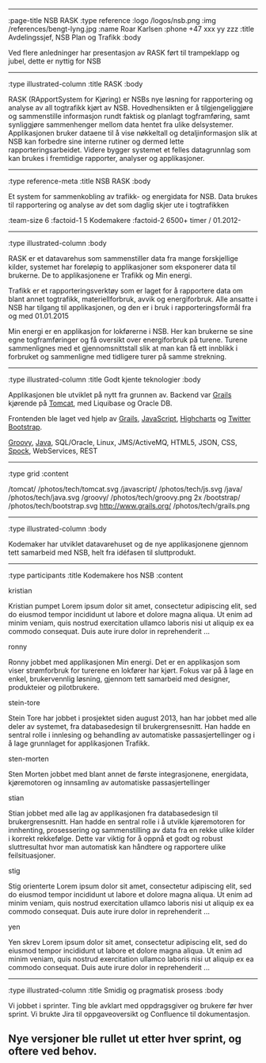 --------------------------------------------------------------------------------
:page-title NSB RASK
:type reference
:logo /logos/nsb.png
:img /references/bengt-lyng.jpg
:name Roar Karlsen
:phone +47 xxx yy zzz
:title Avdelingssjef, NSB Plan og Trafikk
:body

Ved flere anledninger har presentasjon av RASK ført til trampeklapp og jubel,
dette er nyttig for NSB

--------------------------------------------------------------------------------
:type illustrated-column
:title RASK
:body

RASK (RApportSystem for Kjøring) er NSBs nye løsning for rapportering og analyse av all togtrafikk kjørt av NSB.
Hovedhensikten er å tilgjengeliggjøre og sammenstille informasjon rundt faktisk og planlagt togframføring,
samt  synliggjøre sammenhenger mellom data hentet fra ulike delsystemer.
Applikasjonen bruker dataene til å vise nøkkeltall og detaljinformasjon slik at NSB kan forbedre sine interne rutiner og dermed lette rapporteringsarbeidet.
Videre bygger systemet et felles datagrunnlag som kan brukes i fremtidige rapporter, analyser og applikasjoner.

--------------------------------------------------------------------------------
:type reference-meta
:title NSB RASK
:body

Et system for sammenkobling av trafikk- og energidata for NSB. Data brukes til rapportering
og analyse av det som daglig skjer ute i togtrafikken

:team-size 6
:factoid-1 5 Kodemakere
:factoid-2 6500+ timer / 01.2012-

--------------------------------------------------------------------------------
:type illustrated-column
:body

RASK er et datavarehus som sammenstiller data fra mange forskjellige kilder, systemet
har foreløpig to applikasjoner som eksponerer data til brukerne. De to applikasjonene er
Trafikk og Min energi.

Trafikk er et rapporteringsverktøy som er laget for å rapportere data om blant annet
togtrafikk, materiellforbruk, avvik og energiforbruk.
Alle ansatte i NSB har tilgang til applikasjonen, og den er i bruk i rapporteringsformål fra og med 01.01.2015

Min energi er en applikasjon for lokførerne i NSB. Her kan brukerne se sine egne togframføringer og få oversikt over energiforbruk på turene.
Turene sammenlignes med et gjennomsnittstall slik at man kan få ett innblikk i forbruket og sammenligne med tidligere turer på samme strekning.

--------------------------------------------------------------------------------
:type illustrated-column
:title Godt kjente teknologier
:body

Applikasjonen ble utviklet på nytt fra grunnen av. Backend var [Grails](http://www.grails.org/) kjørende på
[Tomcat](/tomcat/), med Liquibase og Oracle DB.

Frontenden ble laget ved hjelp av
[Grails](http://www.grails.org/), [JavaScript](/javascript/), [Highcharts](http://www.highcharts.com/) og [Twitter Bootstrap](/bootstrap/).

[Groovy](/groovy/), [Java](/java/), SQL/Oracle, Linux, JMS/ActiveMQ, HTML5, JSON, CSS, [Spock](/spock), WebServices, REST

--------------------------------------------------------------------------------
:type grid
:content

/tomcat/                           /photos/tech/tomcat.svg
/javascript/                       /photos/tech/js.svg
/java/                             /photos/tech/java.svg
/groovy/                           /photos/tech/groovy.png 2x
/bootstrap/                        /photos/tech/bootstrap.svg
http://www.grails.org/             /photos/tech/grails.png

--------------------------------------------------------------------------------
:type illustrated-column
:body

Kodemaker har utviklet datavarehuset og de nye applikasjonene gjennom tett samarbeid med NSB, helt fra idéfasen til sluttprodukt.

--------------------------------------------------------------------------------
:type participants
:title Kodemakere hos NSB
:content

kristian

Kristian pumpet Lorem ipsum dolor sit amet, consectetur adipiscing elit, sed do eiusmod tempor
incididunt ut labore et dolore magna aliqua. Ut enim ad minim veniam, quis nostrud
exercitation ullamco laboris nisi ut aliquip ex ea commodo consequat. Duis aute
irure dolor in reprehenderit ...

ronny

Ronny jobbet med applikasjonen Min energi. Det er en applikasjon som viser strømforbruk for turerene en lokfører har kjørt.
Fokus var på å lage en enkel, brukervennlig løsning, gjennom tett samarbeid med designer, produkteier og pilotbrukere.

stein-tore

Stein Tore har jobbet i prosjektet siden august 2013, han har jobbet med alle deler av systemet,
fra databasedesign til brukergrensesnitt. Han hadde en sentral rolle i innlesing og behandling av
automatiske passasjertellinger og i å lage grunnlaget for applikasjonen Trafikk.

sten-morten

Sten Morten jobbet med blant annet de første integrasjonene, energidata, kjøremotoren og innsamling av
 automatiske passasjertellinger

stian

Stian jobbet med alle lag av applikasjonen fra databasedesign til brukergrensesnitt. Han hadde en 
sentral rolle i å utvikle kjøremotoren for innhenting, prosessering og sammenstilling av data
fra en rekke ulike kilder i korrekt rekkefølge. Dette var viktig for å oppnå et godt og robust 
sluttresultat hvor man automatisk kan håndtere og rapportere ulike feilsituasjoner.

stig

Stig orienterte Lorem ipsum dolor sit amet, consectetur adipiscing elit, sed do eiusmod tempor
incididunt ut labore et dolore magna aliqua. Ut enim ad minim veniam, quis nostrud
exercitation ullamco laboris nisi ut aliquip ex ea commodo consequat. Duis aute
irure dolor in reprehenderit ...

yen

Yen skrev Lorem ipsum dolor sit amet, consectetur adipiscing elit, sed do eiusmod tempor
incididunt ut labore et dolore magna aliqua. Ut enim ad minim veniam, quis nostrud
exercitation ullamco laboris nisi ut aliquip ex ea commodo consequat. Duis aute
irure dolor in reprehenderit ...


--------------------------------------------------------------------------------
:type illustrated-column
:title Smidig og pragmatisk prosess
:body

Vi jobbet i sprinter. Ting ble
avklart med oppdragsgiver og brukere før hver sprint. Vi brukte Jira til
 oppgaveoversikt og Confluence til dokumentasjon.

Nye versjoner ble rullet ut etter hver sprint, og oftere ved behov.
--------------------------------------------------------------------------------
